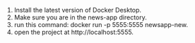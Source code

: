 1. Install the latest version of Docker Desktop.
2. Make sure you are in the news-app directory.
3. run this command: docker run -p 5555:5555 newsapp-new.
4. open the project at http://localhost:5555.
